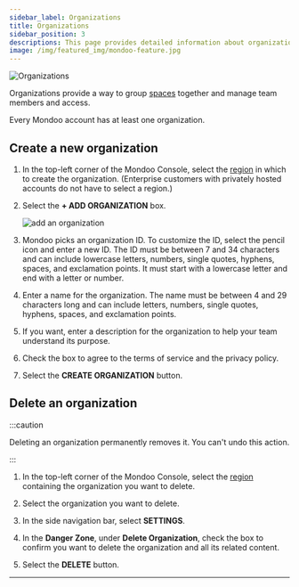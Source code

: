 ```yaml
---
sidebar_label: Organizations
title: Organizations
sidebar_position: 3
descriptions: This page provides detailed information about organizations in Mondoo Platform.
image: /img/featured_img/mondoo-feature.jpg
---
```


![Organizations](/img/platform/start/organizations.png)

Organizations provide a way to group [spaces](/platform/start/organize/spaces) together and manage team members and access.

Every Mondoo account has at least one organization.

## Create a new organization

1. In the top-left corner of the Mondoo Console, select the [region](regions.md) in which to create the organization. (Enterprise customers with privately hosted accounts do not have to select a region.)

2. Select the **+ ADD ORGANIZATION** box.

   ![add an organization](/img/platform/start/new-org.png)

3. Mondoo picks an organization ID. To customize the ID, select the pencil icon and enter a new ID. The ID must be between 7 and 34 characters and can include lowercase letters, numbers, single quotes, hyphens, spaces, and exclamation points. It must start with a lowercase letter and end with a letter or number.

4. Enter a name for the organization. The name must be between 4 and 29 characters long and can include letters, numbers, single quotes, hyphens, spaces, and exclamation points.

5. If you want, enter a description for the organization to help your team understand its purpose.

6. Check the box to agree to the terms of service and the privacy policy.

7. Select the **CREATE ORGANIZATION** button.

## Delete an organization

:::caution

Deleting an organization permanently removes it. You can't undo this action.

:::

1. In the top-left corner of the Mondoo Console, select the [region](regions.md) containing the organization you want to delete.

2. Select the organization you want to delete.

3. In the side navigation bar, select **SETTINGS**.

4. In the **Danger Zone**, under **Delete Organization**, check the box to confirm you want to delete the organization and all its related content.

5. Select the **DELETE** button.

---
